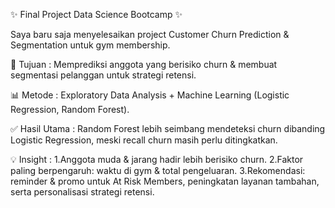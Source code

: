 ✨ Final Project Data Science Bootcamp ✨

Saya baru saja menyelesaikan project Customer Churn Prediction & Segmentation untuk gym membership.

🎯 Tujuan :
Memprediksi anggota yang berisiko churn & membuat segmentasi pelanggan untuk strategi retensi.

📊 Metode :
Exploratory Data Analysis + Machine Learning (Logistic Regression, Random Forest).

✅ Hasil Utama :
Random Forest lebih seimbang mendeteksi churn dibanding Logistic Regression, meski recall churn masih perlu ditingkatkan.

💡 Insight :
1.Anggota muda & jarang hadir lebih berisiko churn.
2.Faktor paling berpengaruh: waktu di gym & total pengeluaran.
3.Rekomendasi: reminder & promo untuk At Risk Members, peningkatan layanan tambahan, serta personalisasi strategi retensi.
